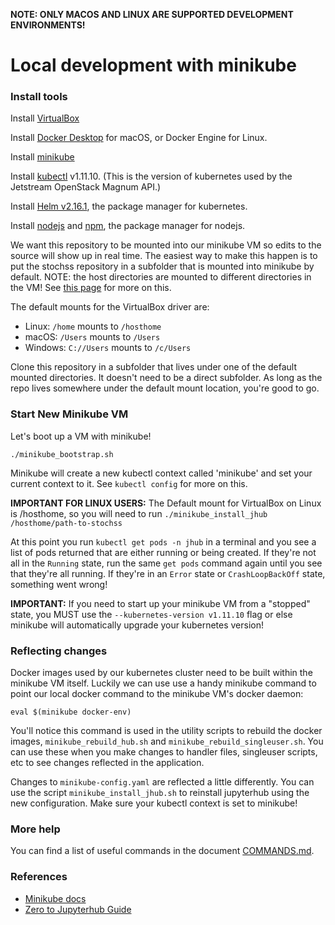 
**NOTE: ONLY MACOS AND LINUX ARE SUPPORTED DEVELOPMENT ENVIRONMENTS!**

# Local development with minikube

### Install tools

Install [VirtualBox](https://www.virtualbox.org/)

Install [Docker Desktop](https://www.docker.com/products/docker-desktop) for macOS, or Docker Engine for Linux.

Install [minikube](https://github.com/kubernetes/minikube) 

Install [kubectl](https://kubernetes.io/docs/reference/kubectl/overview/) v1.11.10. (This is the version of kubernetes used by the Jetstream OpenStack Magnum API.)

Install [Helm v2.16.1](https://github.com/helm/helm/releases/tag/v2.16.1),  the package manager for kubernetes.

Install [nodejs](https://nodejs.org/) and [npm](https://www.npmjs.com/), the package manager for nodejs.

We want this repository to be mounted into our minikube VM so edits to the source will show up in real time. The easiest way to make this happen is to put the stochss repository in a subfolder that is mounted into minikube by default. NOTE: the host directories are mounted to different directories in the VM! See [this page](https://minikube.sigs.k8s.io/docs/tasks/mount/) for more on this.

The default mounts for the VirtualBox driver are: 

- Linux: `/home` mounts to `/hosthome`
- macOS: `/Users` mounts to `/Users`
- Windows: `C://Users` mounts to  `/c/Users`

Clone this repository in a subfolder that lives under one of the default mounted directories. It doesn't need to be a direct subfolder. As long as the repo lives somewhere under the default mount location, you're good to go.

### Start New Minikube VM

Let's boot up a VM with minikube!
```
./minikube_bootstrap.sh
```

Minikube will create a new kubectl context called 'minikube' and set your current context to it. See `kubectl config` for more on this.


**IMPORTANT FOR LINUX USERS:** The Default mount for VirtualBox on Linux is /hosthome, so you will need to run `./minikube_install_jhub /hosthome/path-to-stochss` 

At this point you run `kubectl get pods -n jhub` in a terminal and you see a list of pods returned that are either running or being created. If they're not all in the `Running` state, run the same `get pods` command again until you see that they're all running. If they're in an `Error` state or `CrashLoopBackOff` state, something went wrong!

**IMPORTANT:** If you need to start up your minikube VM from a "stopped" state, you MUST use the `--kubernetes-version v1.11.10` flag or else minikube will automatically upgrade your kubernetes version! 

### Reflecting changes

Docker images used by our kubernetes cluster need to be built within the minikube VM itself. Luckily we can use use a handy minikube command to point our local docker command to the minikube VM's docker daemon:
```
eval $(minikube docker-env)
```

You'll notice this command is used in the utility scripts to rebuild the docker images, `minikube_rebuild_hub.sh` and `minikube_rebuild_singleuser.sh`. You can use these when you make changes to handler files, singleuser scripts, etc to see changes reflected in the application.

Changes to `minikube-config.yaml` are reflected a little differently. You can use the script `minikube_install_jhub.sh` to reinstall jupyterhub using the new configuration. Make sure your kubectl context is set to minikube!

### More help

You can find a list of useful commands in the document [COMMANDS.md](./COMMANDS.md).


### References
- [Minikube docs](https://minikube.sigs.k8s.io/docs/)
- [Zero to Jupyterhub Guide](https://zero-to-jupyterhub.readthedocs.io/en/latest/index.html)
